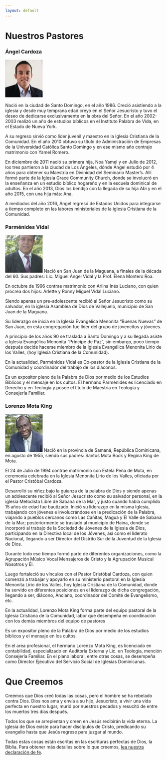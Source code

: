 ```yaml
---
layout: default
---
```

# Nuestros Pastores

### Ángel Cardoza 
<img src='assets/cardoza.jpg'>

Nació en la ciudad de Santo Domingo, en el año 1986. Creció asistiendo a la iglesia y desde muy temprana edad creyó en el Señor Jesucristo y tuvo el deseo de dedicarse exclusivamente en la obra del Señor. En el año 2002-2003 realizó un año de estudios bíblicos en el Instituto Palabra de Vida, en el Estado de Nueva York.

A su regreso sirvió como líder juvenil y maestro en la Iglesia Cristiana de la Comunidad. En el año 2010 obtuvo su título  de Administración de Empresas de la Universidad Católica Santo Domingo y en ese mismo año contrajo matrimonio con Yamel Romero.

En diciembre de 2011 nació su primera hija, Noa Yamel y en Julio de 2012, los tres partieron a la ciudad de Los Ángeles, dónde Ángel estudió por 4 años para obtener su Maestría en Divinidad del Seminario Master’s. Allí formó parte de la Iglesia Grace Community Church,  donde se involucró en la enseñanza en un estudio bíblico hogareño y en la escuela dominical de adultos. En el año 2013,  Dios los bendijo con la llegada de su hija Abi y en el año 2015,  con una hija más: Ana.

A mediados del año 2016, Ángel regresó de Estados Unidos para integrarse a tiempo completo en las labores ministeriales de la iglesia Cristiana de la Comunidad.

### Parménides Vidal
<img src='assets/parmenides.jpg'>
Nació en San Juan de la Maguana,  a finales de la década del 60. Sus padres: Lic. Miguel Ángel Vidal y la Prof. Elena Montero Roa.

En octubre de 1996 contrae matrimonio con Arlina Inés Luciano, con quien procrea dos hijos: Arlette y Ronny Miguel Vidal Luciano.

Siendo apenas un pre-adolescente recibió al Señor Jesucristo como su salvador, en la iglesia Asamblea de Dios de Vallejuelo, municipio de San Juan de la Maguana.

Su liderazgo se inicia en la Iglesia Evangélica Menonita “Buenas Nuevas” de San Juan, en esta congregación fue líder del grupo de jovencitos y jóvenes.

A principio de los años 90 se traslada a Santo Domingo y a su llegada asiste a Iglesia Evangélica Menonita “Príncipe de Paz”, sin embargo, poco tiempo después decide hacerse miembro de la Iglesia Evangélica Menonita Lirio de los Valles, (hoy Iglesia Cristiana de la Comunidad).

En la actualidad,  Parménides Vidal es Co-pastor de la Iglesia Cristiana de la Comunidad y coordinador del trabajo de los diáconos.

Es un expositor pleno de la Palabra de Dios por medio de los Estudios Bíblicos y el mensaje en los cultos. El hermano Parménides es licenciado en Derecho y en Teología y posee el título de Maestría en Teología y Consejería Familiar.


### Lorenzo Mota King
<img src='assets/mota.jpg'>
Nació en la provincia de Samaná,  República Dominicana,  en agosto de 1955,  siendo sus padres: Santos Mota Bock y Regina King de Mota.

El 24 de Julio de 1994 contrae matrimonio con Estela Peña de Mota, en ceremonia celebrada en la Iglesia Menonita Lirio de los Valles, oficiada por el Pastor Cristóbal Cardoza.

Desarrolló su niñez bajo la guianza de la palabra de Dios y  siendo apenas un adolescente recibió al Señor Jesucristo como su salvador personal, en la iglesia  Metodista Libre de Sabana de la Mar, y justo cuando había cumplido 15 años de edad  fue bautizado. Inició  su liderazgo en  la misma Iglesia, trabajando con jóvenes e involucrándose en la predicación de la Palabra, viajando a pueblos cercanos como Las Cañitas,  Magua y El Valle de Sabana de la Mar; posteriormente se trasladó al  municipio de Haina,  donde se incorporó al trabajo de la Sociedad de Jóvenes de la Iglesia de Dios, participando en la Directiva local de los Jóvenes, así como el liderato Nacional, llegando a ser Director del Distrito Sur de la Juventud de la Iglesia de Dios.

Durante todo ese tiempo formó parte de diferentes organizaciones, como la Agrupación Músico Vocal Mensajeros de Cristo y la Agrupación Musical Nosotros y Él.

Luego fortaleció su vínculos con el Pastor Cristóbal Cardoza, con quien comenzó a trabajar y apoyarlo en su ministerio pastoral en la Iglesia  Menonita Lirio de los Valles, hoy  Iglesia Cristiana de la Comunidad, donde ha servido en diferentes posiciones en el liderazgo de dicha congregación, llegando a ser, diácono, Anciano, coordinador del Comité de Evangelismo, etc.

En la actualidad,  Lorenzo Mota King forma parte del equipo pastoral de la Iglesia Cristiana de la Comunidad, labor que desempeña en coordinación con los demás miembros del equipo de pastores

Es un expositor pleno de la Palabra de Dios por medio de los estudios bíblicos y el mensaje en los cultos.

En el area profesional, el hermano Lorenzo Mota King,  es licenciado en contabilidad, especializado en Auditoría Externa y Lic. en Teología, mención Consejería Familiar.
En el plano laboral, entre otras cosas, se desempeña como Director Ejecutivo del Servicio Social de Iglesias Dominicanas.

# Que Creemos

Creemos que Dios creó todas las cosas, pero el hombre se ha rebelado contra Dios. Dios nos ama y envía a su hijo, Jesucristo, a vivir una vida perfecta en nuestro lugar, murió por nuestros pecados y resucitó de entre los muertos tres días después.

Todos los que se arrepientan y creen en Jesús recibirán la vida eterna. La iglesia de Dios existe para hacer discípulos de Cristo, predicando su evangelio hasta que Jesús regrese para juzgar al mundo.

Todas estas cosas están escritas en las escrituras perfectas de Dios, la Biblia. Para obtener más detalles sobre lo que creemos, [lea nuestra declaración de fe](assets/declaracion_de_fe.pdf).
